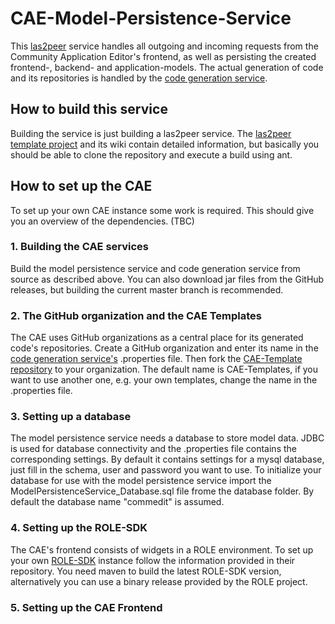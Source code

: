 # CAE-Model-Persistence-Service
This [las2peer](https://github.com/rwth-acis/las2peer) service handles all outgoing and incoming requests from the Community Application Editor's frontend, as well as persisting the created frontend-, backend- and application-models. The actual generation of code and its repositories is handled by the [code generation service](https://github.com/rwth-acis/CAE-Code-Generation-Service).

## How to build this service
Building the service is just building a las2peer service. The [las2peer template project](https://github.com/rwth-acis/las2peer-Template-Project) and its wiki contain detailed information, but basically you should be able to clone the repository and execute a build using ant.

## How to set up the CAE
To set up your own CAE instance some work is required. This should give you an overview of the dependencies. (TBC)

### 1. Building the CAE services
Build the model persistence service and code generation service from source as described above. You can also download jar files from the GitHub releases, but building the current master branch is recommended.

### 2. The GitHub organization and the CAE Templates
The CAE uses GitHub organizations as a central place for its generated code's repositories. Create a GitHub organization and enter its name in the [code generation service's](https://github.com/rwth-acis/CAE-Code-Generation-Service) .properties file. Then fork the [CAE-Template repository](https://github.com/rwth-acis/CAE-Templates) to your organization. The default name is CAE-Templates, if you want to use another one, e.g. your own templates, change the name in the .properties file.

### 3. Setting up a database
The model persistence service needs a database to store model data. JDBC is used for database connectivity and the .properties file contains the corresponding settings. By default it contains settings for a mysql database, just fill in the schema, user and password you want to use. To initialize your database for use with the model persistence service import the ModelPersistenceService_Database.sql file frome the database folder. By default the database name "commedit" is assumed.

### 4. Setting up the ROLE-SDK
The CAE's frontend consists of widgets in a ROLE environment. To set up your own [ROLE-SDK](https://github.com/rwth-acis/ROLE-SDK) instance follow the information provided in their repository. You need maven to build the latest ROLE-SDK version, alternatively you can use a binary release provided by the ROLE project.

### 5. Setting up the CAE Frontend
